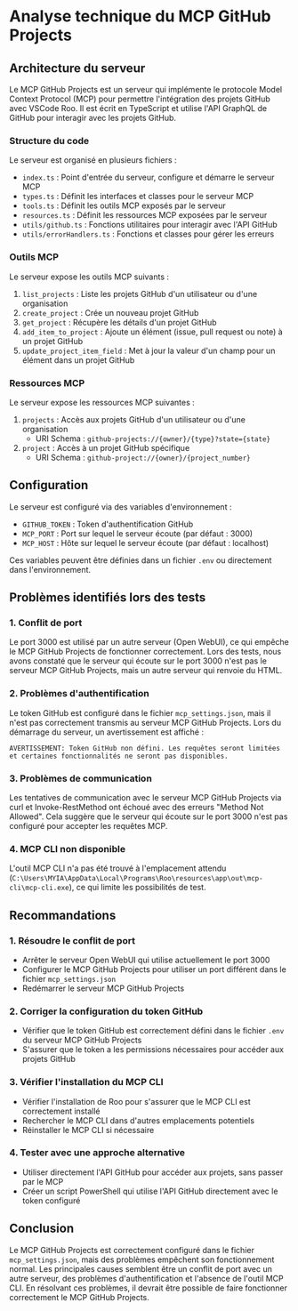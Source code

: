 # Analyse technique du MCP GitHub Projects

## Architecture du serveur

Le MCP GitHub Projects est un serveur qui implémente le protocole Model Context Protocol (MCP) pour permettre l'intégration des projets GitHub avec VSCode Roo. Il est écrit en TypeScript et utilise l'API GraphQL de GitHub pour interagir avec les projets GitHub.

### Structure du code

Le serveur est organisé en plusieurs fichiers :

- `index.ts` : Point d'entrée du serveur, configure et démarre le serveur MCP
- `types.ts` : Définit les interfaces et classes pour le serveur MCP
- `tools.ts` : Définit les outils MCP exposés par le serveur
- `resources.ts` : Définit les ressources MCP exposées par le serveur
- `utils/github.ts` : Fonctions utilitaires pour interagir avec l'API GitHub
- `utils/errorHandlers.ts` : Fonctions et classes pour gérer les erreurs

### Outils MCP

Le serveur expose les outils MCP suivants :

1. `list_projects` : Liste les projets GitHub d'un utilisateur ou d'une organisation
2. `create_project` : Crée un nouveau projet GitHub
3. `get_project` : Récupère les détails d'un projet GitHub
4. `add_item_to_project` : Ajoute un élément (issue, pull request ou note) à un projet GitHub
5. `update_project_item_field` : Met à jour la valeur d'un champ pour un élément dans un projet GitHub

### Ressources MCP

Le serveur expose les ressources MCP suivantes :

1. `projects` : Accès aux projets GitHub d'un utilisateur ou d'une organisation
   - URI Schema : `github-projects://{owner}/{type}?state={state}`
2. `project` : Accès à un projet GitHub spécifique
   - URI Schema : `github-project://{owner}/{project_number}`

## Configuration

Le serveur est configuré via des variables d'environnement :

- `GITHUB_TOKEN` : Token d'authentification GitHub
- `MCP_PORT` : Port sur lequel le serveur écoute (par défaut : 3000)
- `MCP_HOST` : Hôte sur lequel le serveur écoute (par défaut : localhost)

Ces variables peuvent être définies dans un fichier `.env` ou directement dans l'environnement.

## Problèmes identifiés lors des tests

### 1. Conflit de port

Le port 3000 est utilisé par un autre serveur (Open WebUI), ce qui empêche le MCP GitHub Projects de fonctionner correctement. Lors des tests, nous avons constaté que le serveur qui écoute sur le port 3000 n'est pas le serveur MCP GitHub Projects, mais un autre serveur qui renvoie du HTML.

### 2. Problèmes d'authentification

Le token GitHub est configuré dans le fichier `mcp_settings.json`, mais il n'est pas correctement transmis au serveur MCP GitHub Projects. Lors du démarrage du serveur, un avertissement est affiché :

```
AVERTISSEMENT: Token GitHub non défini. Les requêtes seront limitées et certaines fonctionnalités ne seront pas disponibles.
```

### 3. Problèmes de communication

Les tentatives de communication avec le serveur MCP GitHub Projects via curl et Invoke-RestMethod ont échoué avec des erreurs "Method Not Allowed". Cela suggère que le serveur qui écoute sur le port 3000 n'est pas configuré pour accepter les requêtes MCP.

### 4. MCP CLI non disponible

L'outil MCP CLI n'a pas été trouvé à l'emplacement attendu (`C:\Users\MYIA\AppData\Local\Programs\Roo\resources\app\out\mcp-cli\mcp-cli.exe`), ce qui limite les possibilités de test.

## Recommandations

### 1. Résoudre le conflit de port

- Arrêter le serveur Open WebUI qui utilise actuellement le port 3000
- Configurer le MCP GitHub Projects pour utiliser un port différent dans le fichier `mcp_settings.json`
- Redémarrer le serveur MCP GitHub Projects

### 2. Corriger la configuration du token GitHub

- Vérifier que le token GitHub est correctement défini dans le fichier `.env` du serveur MCP GitHub Projects
- S'assurer que le token a les permissions nécessaires pour accéder aux projets GitHub

### 3. Vérifier l'installation du MCP CLI

- Vérifier l'installation de Roo pour s'assurer que le MCP CLI est correctement installé
- Rechercher le MCP CLI dans d'autres emplacements potentiels
- Réinstaller le MCP CLI si nécessaire

### 4. Tester avec une approche alternative

- Utiliser directement l'API GitHub pour accéder aux projets, sans passer par le MCP
- Créer un script PowerShell qui utilise l'API GitHub directement avec le token configuré

## Conclusion

Le MCP GitHub Projects est correctement configuré dans le fichier `mcp_settings.json`, mais des problèmes empêchent son fonctionnement normal. Les principales causes semblent être un conflit de port avec un autre serveur, des problèmes d'authentification et l'absence de l'outil MCP CLI. En résolvant ces problèmes, il devrait être possible de faire fonctionner correctement le MCP GitHub Projects.